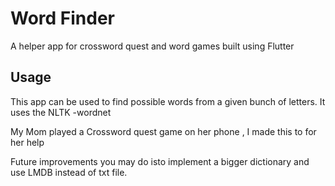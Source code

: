 # Word Finder

A helper app for crossword quest and word games built using Flutter

## Usage

This app can be used to find possible words from a given bunch of letters. It uses the NLTK -wordnet

My Mom played a Crossword quest game on her phone , I made this to for her help

Future improvements you may do isto implement a bigger dictionary and use LMDB instead of txt file.
